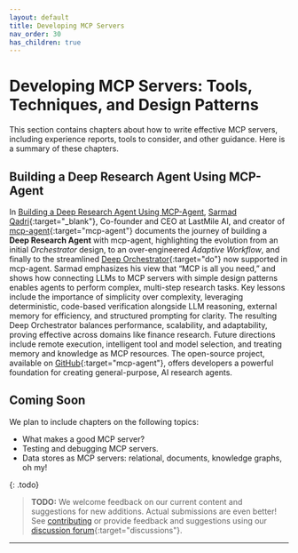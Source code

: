 ```yaml
---
layout: default
title: Developing MCP Servers
nav_order: 30
has_children: true
---
```


# Developing MCP Servers: Tools, Techniques, and Design Patterns

This section contains chapters about how to write effective MCP servers, including experience reports, tools to consider, and other guidance. Here is a summary of these chapters.

## Building a Deep Research Agent Using MCP-Agent

In [Building a Deep Research Agent Using MCP-Agent](deep-research-mcp-agent/), [Sarmad Qadri](https://www.linkedin.com/in/sarmadqadri/){:target="_blank"}, Co-founder and CEO at LastMile AI, and creator of [mcp-agent](https://github.com/lastmile-ai/mcp-agent){:target="mcp-agent"} documents the journey of building a **Deep Research Agent** with mcp-agent, highlighting the evolution from an initial _Orchestrator_ design, to an over-engineered _Adaptive Workflow_, and finally to the streamlined [Deep Orchestrator](https://github.com/lastmile-ai/mcp-agent/tree/main/src/mcp_agent/workflows/deep_orchestrator){:target="do"} now supported in mcp-agent. Sarmad emphasizes his view that &ldquo;MCP is all you need,&rdquo; and shows how connecting LLMs to MCP servers with simple design patterns enables agents to perform complex, multi-step research tasks. Key lessons include the importance of simplicity over complexity, leveraging deterministic, code-based verification alongside LLM reasoning, external memory for efficiency, and structured prompting for clarity. The resulting Deep Orchestrator balances performance, scalability, and adaptability, proving effective across domains like finance research. Future directions include remote execution, intelligent tool and model selection, and treating memory and knowledge as MCP resources. The open-source project, available on [GitHub](https://github.com/lastmile-ai/mcp-agent){:target="mcp-agent"}, offers developers a powerful foundation for creating general-purpose, AI research agents.

## Coming Soon

We plan to include chapters on the following topics:

* What makes a good MCP server?
* Testing and debugging MCP servers.
* Data stores as MCP servers: relational, documents, knowledge graphs, oh my!

{: .todo}
> **TODO:** We welcome feedback on our current content and suggestions for new additions. Actual submissions are even better! See [contributing]({{site.baseurl}}/contributing) or provide feedback and suggestions using our [discussion forum](https://github.com/The-AI-Alliance/enterprise-MCP/discussions){:target="discussions"}.

---